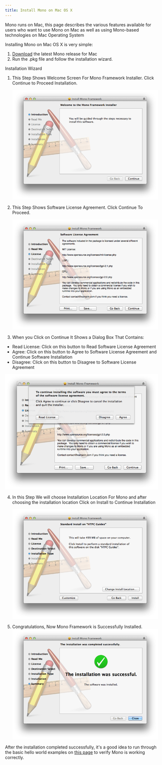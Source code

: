```yaml
---
title: Install Mono on Mac OS X
---
```


Mono runs on Mac, this page describes the various features available for users who want to use Mono on Mac as well as using Mono-based technologies on Mac Operating System


Installing Mono on Mac OS X is very simple:

1. [Download](/download/) the latest Mono release for Mac
2. Run the .pkg file and follow the installation wizard.

Installation Wizard

1. This Step Shows Welcome Screen For Mono Framework Installer. Click Continue to Proceed Installation.

   [![step1-mac-install-mono.png](/images/step1-mac-install-mono.png)](/images/step1-mac-install-mono.png)

2. This Step Shows Software License Agreement. Click Continue To Proceed.

   [![step2-mac-install-mono.png](/images/step2-mac-install-mono.png)](/images/step2-mac-install-mono.png)

3. When you Click on Continue It Shows a Dialog Box That Contains:
   
-   Read License: Click on this button to Read Software License Agreement
-   Agree: Click on this button to Agree to Software License Agreement and Continue Software Installation
-   Disagree: Click on this button to Disagree to Software License Agreement

   [![step3-mac-install-mono.png](/images/step3-mac-install-mono.png)](/images/step3-mac-install-mono.png)

4. In this Step We will choose Installation Location For Mono and after choosing the installation location Click on Install to Continue Installation

   [![step4-mac-install-mono.png](/images/step4-mac-install-mono.png)](/images/step4-mac-install-mono.png)

5. Congratulations, Now Mono Framework is Successfully Installed.
   [![step5-mac-install-mono.png](/images/step5-mac-install-mono.png)](/images/step5-mac-install-mono.png)

After the installation completed successfully, it's a good idea to run through the basic hello world examples on [this page](/docs/getting-started/mono-basics/) to verify Mono is working correctly.
